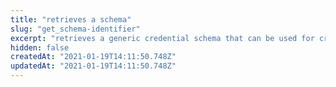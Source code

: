 ```yaml
---
title: "retrieves a schema"
slug: "get_schema-identifier"
excerpt: "retrieves a generic credential schema that can be used for cross company data exchange"
hidden: false
createdAt: "2021-01-19T14:11:50.748Z"
updatedAt: "2021-01-19T14:11:50.748Z"
---
```

